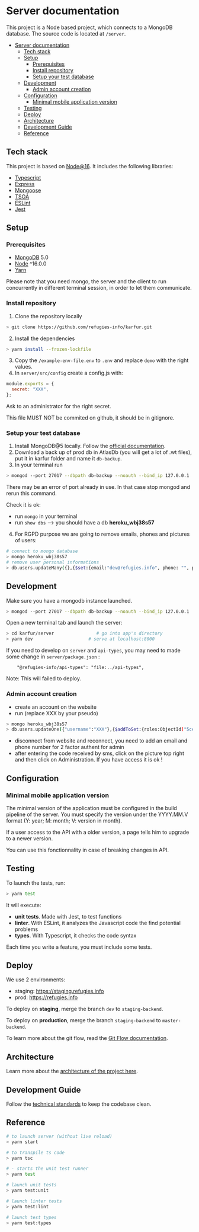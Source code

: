 # Server documentation

This project is a Node based project, which connects to a MongoDB database.
The source code is located at `/server`.

- [Server documentation](#server-documentation)
  - [Tech stack](#tech-stack)
  - [Setup](#setup)
    - [Prerequisites](#prerequisites)
    - [Install repository](#install-repository)
    - [Setup your test database](#setup-your-test-database)
  - [Development](#development)
    - [Admin account creation](#admin-account-creation)
  - [Configuration](#configuration)
    - [Minimal mobile application version](#minimal-mobile-application-version)
  - [Testing](#testing)
  - [Deploy](#deploy)
  - [Architecture](#architecture)
  - [Development Guide](#development-guide)
  - [Reference](#reference)

## Tech stack

This project is based on [Node@16](https://nodejs.org/en/). It includes the following libraries:

- [Typescript](https://www.typescriptlang.org/)
- [Express](https://expressjs.com/)
- [Mongoose](https://mongoosejs.com/)
- [TSOA](https://github.com/lukeautry/tsoa)
- [ESLint](https://eslint.org/)
- [Jest](https://jestjs.io/)

## Setup

### Prerequisites

- [MongoDB](https://treehouse.github.io/installation-guides/mac/mongo-mac.html) 5.0
- [Node](https://nodejs.org/en/download/) ^16.0.0
- [Yarn](https://nodejs.org/en/download/package-manager/)

Please note that you need mongo, the server and the client to run concurrently in different terminal session, in order to let them communicate.

### Install repository

1. Clone the repository locally

```bash
> git clone https://github.com/refugies-info/karfur.git
```

2. Install the dependencies

```bash
> yarn install --frozen-lockfile
```

3. Copy the `/example-env-file.env` to `.env` and replace `demo` with the right values.
4. In `server/src/config` create a config.js with:

```javascript
module.exports = {
  secret: "XXX",
};
```

Ask to an administrator for the right secret.

This file MUST NOT be commited on github, it should be in gitignore.

### Setup your test database

1. Install MongoDB@5 locally. Follow the [official documentation](https://www.mongodb.com/docs/manual/installation/).
2. Download a back up of prod db in AtlasDb (you will get a lot of .wt files), put it in karfur folder and name it `db-backup`.
3. In your terminal run

```bash
> mongod --port 27017 --dbpath db-backup --noauth --bind_ip 127.0.0.1
```

There may be an error of port already in use. In that case stop mongod and rerun this command.

Check it is ok:

- run `mongo` in your terminal
- run `show dbs` --> you should have a db **heroku_wbj38s57**

4. For RGPD purpose we are going to remove emails, phones and pictures of users:

```bash
# connect to mongo database
> mongo heroku_wbj38s57
# remove user personal informations
> db.users.updateMany({},{$set:{email:"dev@refugies.info", phone: "", picture: ""}})
```

## Development

Make sure you have a mongodb instance launched.

```bash
> mongod --port 27017 --dbpath db-backup --noauth --bind_ip 127.0.0.1
```

Open a new terminal tab and launch the server:

```bash
> cd karfur/server                # go into app's directory
> yarn dev                     # serve at localhost:8000
```

If you need to develop on `server` and `api-types`, you may need to made some change in `server/package.json` :

```
    "@refugies-info/api-types": "file:../api-types",
```

Note: This will failed to deploy.

### Admin account creation

- create an account on the website
- run (replace XXX by your pseudo)

```bash
> mongo heroku_wbj38s57
> db.users.updateOne({"username":"XXX"},{$addToSet:{roles:ObjectId("5ce57c969aadae8734c7aee9")}},{upsert:false})
```

- disconnect from website and reconnect, you need to add an email and phone number for 2 factor authent for admin
- after entering the code received by sms, click on the picture top right and then click on Administration. If you have access it is ok !

## Configuration

### Minimal mobile application version

The minimal version of the application must be configured in the build pipeline of the server. You must specify the version under the YYYY.MM.V format (Y: year; M: month; V: version in month).

If a user access to the API with a older version, a page tells him to upgrade to a newer version.

You can use this fonctionnality in case of breaking changes in API.

## Testing

To launch the tests, run:

```bash
> yarn test
```

It will execute:

- **unit tests**. Made with Jest, to test functions
- **linter**. With ESLint, it analyzes the Javascript code the find potential problems
- **types**. With Typescript, it checks the code syntax

Each time you write a feature, you must include some tests.

## Deploy

We use 2 environments:

- staging: https://staging.refugies.info
- prod: https://refugies.info

To deploy on **staging**, merge the branch `dev` to `staging-backend`.

To deploy on **production**, merge the branch `staging-backend` to `master-backend`.

To learn more about the git flow, read the [Git Flow documentation](../README.md#git-flow).

## Architecture

Learn more about the [architecture of the project here](architecture.md).

## Development Guide

Follow the [technical standards](general.md) to keep the codebase clean.

## Reference

```bash
# to launch server (without live reload)
> yarn start

# to transpile ts code
> yarn tsc

# - starts the unit test runner
> yarn test

# launch unit tests
> yarn test:unit

# launch linter tests
> yarn test:lint

# launch test types
> yarn test:types
```
